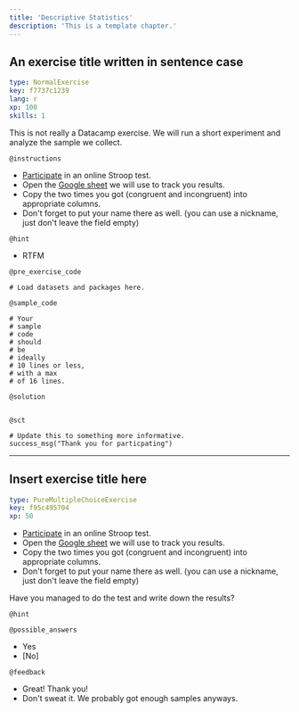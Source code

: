 ```yaml
---
title: 'Descriptive Statistics'
description: 'This is a template chapter.'
---
```


## An exercise title written in sentence case

```yaml
type: NormalExercise
key: f7737c1239
lang: r
xp: 100
skills: 1
```

This is not really a Datacamp exercise. We will run a short experiment and analyze the sample we collect.

`@instructions`
- [Participate](http://www.onlinestrooptest.com/stroop_effect_test.php) in an online Stroop test.
- Open the [Google sheet](https://docs.google.com/spreadsheets/d/1IsyrFoKTCBpAOPnkdrwmHZnse6psvvZ1HCXyIaV50Jo/edit?usp=sharing) we will use to track you results.
- Copy the two times you got (congruent and incongruent) into appropriate columns.
- Don't forget to put your name there as well. (you can use a nickname, just don't leave the field empty)

`@hint`
- RTFM

`@pre_exercise_code`
```{r}
# Load datasets and packages here.
```

`@sample_code`
```{r}
# Your
# sample
# code
# should
# be
# ideally
# 10 lines or less,
# with a max
# of 16 lines.
```

`@solution`
```{r}

```

`@sct`
```{r}
# Update this to something more informative.
success_msg("Thank you for particpating")
```

---

## Insert exercise title here

```yaml
type: PureMultipleChoiceExercise
key: f95c495704
xp: 50
```

- [Participate](http://www.onlinestrooptest.com/stroop_effect_test.php) in an online Stroop test.
- Open the [Google sheet](https://docs.google.com/spreadsheets/d/1IsyrFoKTCBpAOPnkdrwmHZnse6psvvZ1HCXyIaV50Jo/edit?usp=sharing) we will use to track you results.
- Copy the two times you got (congruent and incongruent) into appropriate columns.
- Don't forget to put your name there as well. (you can use a nickname, just don't leave the field empty)

Have you managed to do the test and write down the results?

`@hint`


`@possible_answers`
- Yes
- [No]

`@feedback`
- Great! Thank you!
- Don't sweat it. We probably got enough samples anyways.
